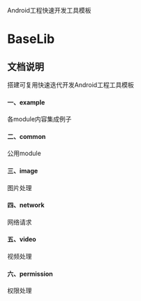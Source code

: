 
Android工程快速开发工具模板

# BaseLib

## 文档说明
搭建可复用快速迭代开发Android工程工具模板

#### 一、example

各module内容集成例子


#### 二、common

公用module


#### 三、image

图片处理


#### 四、network

网络请求

#### 五、video

视频处理

#### 六、permission

权限处理